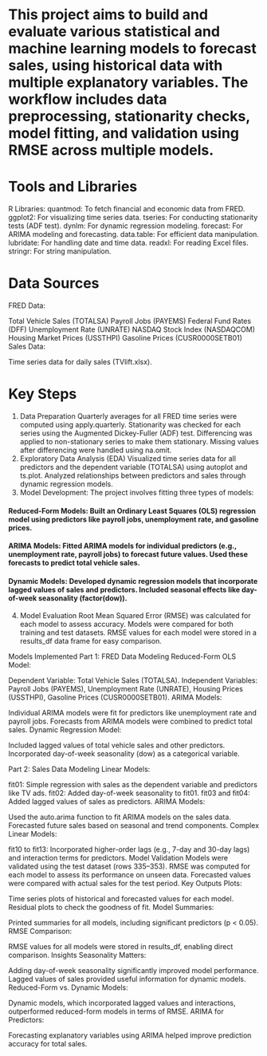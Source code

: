 # This project aims to build and evaluate various statistical and machine learning models to forecast sales, using historical data with multiple explanatory variables. The workflow includes data preprocessing, stationarity checks, model fitting, and validation using RMSE across multiple models.

# Tools and Libraries
R Libraries:
quantmod: To fetch financial and economic data from FRED.
ggplot2: For visualizing time series data.
tseries: For conducting stationarity tests (ADF test).
dynlm: For dynamic regression modeling.
forecast: For ARIMA modeling and forecasting.
data.table: For efficient data manipulation.
lubridate: For handling date and time data.
readxl: For reading Excel files.
stringr: For string manipulation.
# Data Sources
FRED Data:

Total Vehicle Sales (TOTALSA)
Payroll Jobs (PAYEMS)
Federal Fund Rates (DFF)
Unemployment Rate (UNRATE)
NASDAQ Stock Index (NASDAQCOM)
Housing Market Prices (USSTHPI)
Gasoline Prices (CUSR0000SETB01)
Sales Data:

Time series data for daily sales (TVlift.xlsx).
# Key Steps
1. Data Preparation
Quarterly averages for all FRED time series were computed using apply.quarterly.
Stationarity was checked for each series using the Augmented Dickey-Fuller (ADF) test.
Differencing was applied to non-stationary series to make them stationary.
Missing values after differencing were handled using na.omit.
2. Exploratory Data Analysis (EDA)
Visualized time series data for all predictors and the dependent variable (TOTALSA) using autoplot and ts.plot.
Analyzed relationships between predictors and sales through dynamic regression models.
3. Model Development: The project involves fitting three types of models:

  #### Reduced-Form Models: Built an Ordinary Least Squares (OLS) regression model using predictors like payroll jobs, unemployment rate, and gasoline prices.
  #### ARIMA Models: Fitted ARIMA models for individual predictors (e.g., unemployment rate, payroll jobs) to forecast future values. Used these forecasts to predict total vehicle sales.
  #### Dynamic Models: Developed dynamic regression models that incorporate lagged values of sales and predictors. Included seasonal effects like day-of-week seasonality (factor(dow)).

  
4. Model Evaluation
Root Mean Squared Error (RMSE) was calculated for each model to assess accuracy.
Models were compared for both training and test datasets.
RMSE values for each model were stored in a results_df data frame for easy comparison.


Models Implemented
Part 1: FRED Data Modeling
Reduced-Form OLS Model:

Dependent Variable: Total Vehicle Sales (TOTALSA).
Independent Variables: Payroll Jobs (PAYEMS), Unemployment Rate (UNRATE), Housing Prices (USSTHPI), Gasoline Prices (CUSR0000SETB01).
ARIMA Models:

Individual ARIMA models were fit for predictors like unemployment rate and payroll jobs.
Forecasts from ARIMA models were combined to predict total sales.
Dynamic Regression Model:

Included lagged values of total vehicle sales and other predictors.
Incorporated day-of-week seasonality (dow) as a categorical variable.


Part 2: Sales Data Modeling
Linear Models:

fit01: Simple regression with sales as the dependent variable and predictors like TV ads.
fit02: Added day-of-week seasonality to fit01.
fit03 and fit04: Added lagged values of sales as predictors.
ARIMA Models:

Used the auto.arima function to fit ARIMA models on the sales data.
Forecasted future sales based on seasonal and trend components.
Complex Linear Models:

fit10 to fit13: Incorporated higher-order lags (e.g., 7-day and 30-day lags) and interaction terms for predictors.
Model Validation
Models were validated using the test dataset (rows 335–353).
RMSE was computed for each model to assess its performance on unseen data.
Forecasted values were compared with actual sales for the test period.
Key Outputs
Plots:

Time series plots of historical and forecasted values for each model.
Residual plots to check the goodness of fit.
Model Summaries:

Printed summaries for all models, including significant predictors (p < 0.05).
RMSE Comparison:

RMSE values for all models were stored in results_df, enabling direct comparison.
Insights
Seasonality Matters:

Adding day-of-week seasonality significantly improved model performance.
Lagged values of sales provided useful information for dynamic models.
Reduced-Form vs. Dynamic Models:

Dynamic models, which incorporated lagged values and interactions, outperformed reduced-form models in terms of RMSE.
ARIMA for Predictors:

Forecasting explanatory variables using ARIMA helped improve prediction accuracy for total sales.
